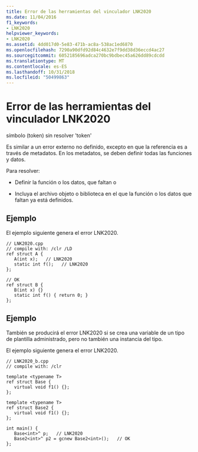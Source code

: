 ```yaml
---
title: Error de las herramientas del vinculador LNK2020
ms.date: 11/04/2016
f1_keywords:
- LNK2020
helpviewer_keywords:
- LNK2020
ms.assetid: 4dd017d0-5e83-471b-ac8a-538ac1ed6870
ms.openlocfilehash: 7290a90dfd92d84c4632e7f9dd38d36eccd4ac27
ms.sourcegitcommit: 6052185696adca270bc9bdbec45a626dd89cdcdd
ms.translationtype: MT
ms.contentlocale: es-ES
ms.lasthandoff: 10/31/2018
ms.locfileid: "50499863"
---
```

# <a name="linker-tools-error-lnk2020"></a>Error de las herramientas del vinculador LNK2020

símbolo (token) sin resolver 'token'

Es similar a un error externo no definido, excepto en que la referencia es a través de metadatos. En los metadatos, se deben definir todas las funciones y datos.

Para resolver:

- Definir la función o los datos, que faltan o

- Incluya el archivo objeto o biblioteca en el que la función o los datos que faltan ya está definidos.

## <a name="example"></a>Ejemplo

El ejemplo siguiente genera el error LNK2020.

```
// LNK2020.cpp
// compile with: /clr /LD
ref struct A {
   A(int x);   // LNK2020
   static int f();   // LNK2020
};

// OK
ref struct B {
   B(int x) {}
   static int f() { return 0; }
};
```

## <a name="example"></a>Ejemplo

También se producirá el error LNK2020 si se crea una variable de un tipo de plantilla administrado, pero no también una instancia del tipo.

El ejemplo siguiente genera el error LNK2020.

```
// LNK2020_b.cpp
// compile with: /clr

template <typename T>
ref struct Base {
   virtual void f1() {};
};

template <typename T>
ref struct Base2 {
   virtual void f1() {};
};

int main() {
   Base<int>^ p;   // LNK2020
   Base2<int>^ p2 = gcnew Base2<int>();   // OK
};
```